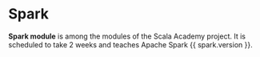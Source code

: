 # Spark

**Spark module** is among the modules of the Scala Academy project. It is scheduled to take 2 weeks and teaches Apache Spark {{ spark.version }}.
